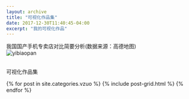 ```yaml
---
layout: archive
title: "可视化作品集"
date: 2017-12-30T11:40:45-04:00
excerpt: "我的可视化作品"
---
```

我国国产手机专卖店对比简要分析(数据来源：高德地图)</br>
![yibiaopan](https://image.ipaiban.com/upload-ueditor-image-20180107-1515310440033095211.jpg)
   
<br/>可视化作品集
<div class="tiles">
{% for post in site.categories.vzuo %}
  {% include post-grid.html %}
{% endfor %}
</div><!-- /.tiles 把所有categories 有 vzuo 的列出来-->
